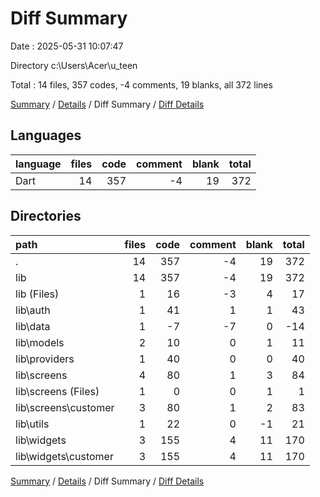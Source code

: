 # Diff Summary

Date : 2025-05-31 10:07:47

Directory c:\\Users\\Acer\\u_teen

Total : 14 files,  357 codes, -4 comments, 19 blanks, all 372 lines

[Summary](results.md) / [Details](details.md) / Diff Summary / [Diff Details](diff-details.md)

## Languages
| language | files | code | comment | blank | total |
| :--- | ---: | ---: | ---: | ---: | ---: |
| Dart | 14 | 357 | -4 | 19 | 372 |

## Directories
| path | files | code | comment | blank | total |
| :--- | ---: | ---: | ---: | ---: | ---: |
| . | 14 | 357 | -4 | 19 | 372 |
| lib | 14 | 357 | -4 | 19 | 372 |
| lib (Files) | 1 | 16 | -3 | 4 | 17 |
| lib\\auth | 1 | 41 | 1 | 1 | 43 |
| lib\\data | 1 | -7 | -7 | 0 | -14 |
| lib\\models | 2 | 10 | 0 | 1 | 11 |
| lib\\providers | 1 | 40 | 0 | 0 | 40 |
| lib\\screens | 4 | 80 | 1 | 3 | 84 |
| lib\\screens (Files) | 1 | 0 | 0 | 1 | 1 |
| lib\\screens\\customer | 3 | 80 | 1 | 2 | 83 |
| lib\\utils | 1 | 22 | 0 | -1 | 21 |
| lib\\widgets | 3 | 155 | 4 | 11 | 170 |
| lib\\widgets\\customer | 3 | 155 | 4 | 11 | 170 |

[Summary](results.md) / [Details](details.md) / Diff Summary / [Diff Details](diff-details.md)